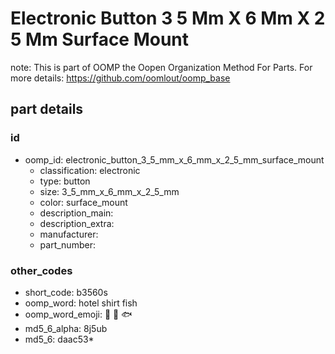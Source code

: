 # Electronic Button 3 5 Mm X 6 Mm X 2 5 Mm Surface Mount  

note: This is part of OOMP the Oopen Organization Method For Parts. For more details: https://github.com/oomlout/oomp_base

##  part details





### id
* oomp_id: electronic_button_3_5_mm_x_6_mm_x_2_5_mm_surface_mount
  * classification: electronic
  * type: button
  * size: 3_5_mm_x_6_mm_x_2_5_mm
  * color: surface_mount
  * description_main: 
  * description_extra: 
  * manufacturer: 
  * part_number: 

### other_codes
* short_code: b3560s
* oomp_word: hotel shirt fish
* oomp_word_emoji: :hotel: :shirt: :fish:
* md5_6_alpha: 8j5ub
* md5_6: daac53* 